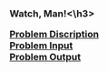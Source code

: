<h3>Watch, Man!<\h3>

<a href="http://acm-ecna.ysu.edu/ProblemSet/ecna2014.pdf" target="_blank">Problem Discription <br/>
<a href="http://acm-ecna.ysu.edu/ProblemSet/Problems/I/I.in" target="_blank">Problem Input <br/>
<a href="http://acm-ecna.ysu.edu/ProblemSet/Problems/I/I.out" target="_blank">Problem Output <br/>
